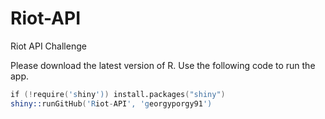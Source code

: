 # Riot-API
Riot API Challenge

Please download the latest version of R. Use the following code to run the app.

```s
if (!require('shiny')) install.packages("shiny")
shiny::runGitHub('Riot-API', 'georgyporgy91')
```
